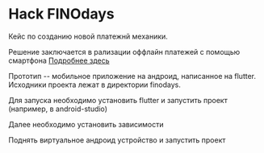 # Hack FINOdays

Кейс по созданию новой платежнй механики. 

Решение заключается в рализации оффлайн платежей с помощью смартфона
[Подробнее здесь](https://drive.google.com/drive/folders/10HaN8ZTmyN-7GdKznlamsjq87eqvpBlr?usp=share_link)

Прототип -- мобильное приложение на андроид, написанное на flutter. 
Исходники проекта лежат в директории finodays.

Для запуска необходимо установить flutter и запустить проект (например, 
в android-studio)

Далее необходимо установить зависимости

Поднять виртуальное андроид устройство и запустить проект
